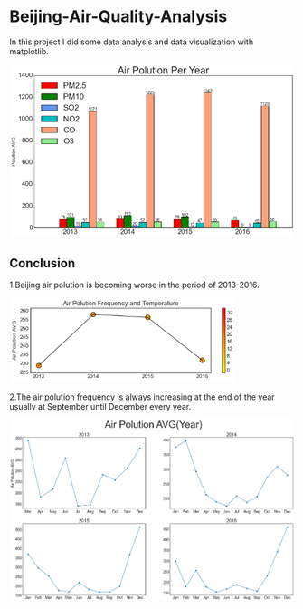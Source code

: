 # Beijing-Air-Quality-Analysis
In this project I did some data analysis and data visualization with matplotlib.

<img src=./plot/bar-each-air-polution-4years.png width=550>

## Conclusion
1.Beijing air polution is becoming worse in the period of 2013-2016.

<img src=./plot/air-polution-freq-temp-4years.png width=400 >

2.The air polution frequency is always increasing at the end of the year usually at September until December every year.

<img src=./plot/air-polution-avg-year.png width =550>



